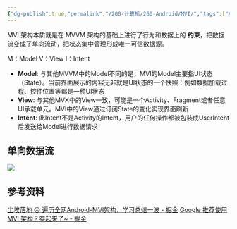 ```yaml
---
{"dg-publish":true,"permalink":"/200-计算机/260-Android/MVI/","tags":["Android/架构"],"noteIcon":""}
---
```



MVI 架构本质就是在 MVVM 架构的基础上进行了行为和数据上的 **约束**，把数据流变成了单向流动，把状态集中管理形成唯一可信数据源。

M：Model
V：View
I：Intent

- **Model**: 与其他MVVM中的Model不同的是，MVI的Model主要指UI状态（State）。当前界面展示的内容无非就是UI状态的一个快照：例如数据加载过程、控件位置等都是一种UI状态
- **View**: 与其他MVX中的View一致，可能是一个Activity、Fragment或者任意UI承载单元。MVI中的View通过订阅State的变化实现界面刷新
- **Intent**: 此Intent不是Activity的Intent，用户的任何操作都被包装成UserIntent后发送给Model进行数据请求



## 单向数据流

![](https://i.imgur.com/vXGHPjc.png)


## 参考资料

[尘埃落地 😛 遍历全网Android-MVI架构，学习总结一波 - 掘金](https://juejin.cn/post/7289662055183155235)
[Google 推荐使用 MVI 架构？卷起来了~ - 掘金](https://juejin.cn/post/7048980213811642382)

